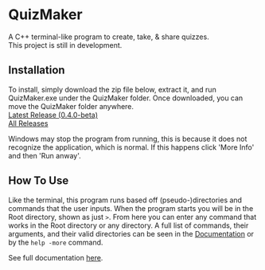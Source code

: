 # QuizMaker
A C++ terminal-like program to create, take, & share quizzes.  
This project is still in development.

## Installation
To install, simply download the zip file below, extract it, and run QuizMaker.exe under the QuizMaker folder. Once downloaded, you can move the QuizMaker folder anywhere.  
[Latest Release (0.4.0-beta)](https://mega.nz/file/29xlADiK#ldyu2IZP6Mq7Xiys8o9ZPAb6TLb2ESTYvZF9ZGbd5oM)  
[All Releases](https://mega.nz/folder/Xlxk0JhR#GEoC0FFyyR9OX82k4XjYNg)

Windows may stop the program from running, this is because it does not recognize the application, which is normal. If this happens click 'More Info' and then 'Run anway'.

## How To Use
Like the terminal, this program runs based off (pseudo-)directories and commands that the user inputs. When the program starts you will be in the Root directory, shown as just `>`. From here you can enter any command that works in the Root directory or any directory. A full list of commands, their arguments, and their valid directories can be seen in the [Documentation](https://github.com/jopo86/QuizMaker/wiki/Documentation) or by the `help -more` command.

See full documentation [here](https://github.com/jopo86/QuizMaker/wiki/Documentation).
